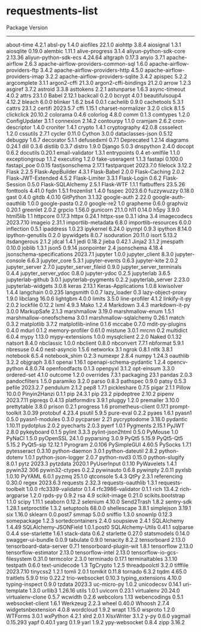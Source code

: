# requestments-list

Package                             Version
----------------------------------- -----------
about-time                          4.2.1
absl-py                             1.4.0
aiofiles                            22.1.0
aiohttp                             3.8.4
aiosignal                           1.3.1
aiosqlite                           0.19.0
alembic                             1.11.1
alive-progress                      3.1.4
aliyun-python-sdk-core              2.13.36
aliyun-python-sdk-ecs               4.24.64
altgraph                            0.17.3
anyio                               3.7.1
apache-airflow                      2.6.3
apache-airflow-providers-common-sql 1.6.0
apache-airflow-providers-ftp        3.4.2
apache-airflow-providers-http       4.5.0
apache-airflow-providers-imap       3.2.2
apache-airflow-providers-sqlite     3.4.2
apispec                             5.2.2
argcomplete                         3.1.1
argon2-cffi                         21.3.0
argon2-cffi-bindings                21.2.0
arrow                               1.2.3
asgiref                             3.7.2
astroid                             3.3.8
asttokens                           2.2.1
astunparse                          1.6.3
async-timeout                       4.0.2
attrs                               23.1.0
Babel                               2.12.1
backcall                            0.2.0
bcrypt                              4.0.1
beautifulsoup4                      4.12.2
bleach                              6.0.0
blinker                             1.6.2
bs4                                 0.0.1
cachelib                            0.9.0
cachetools                          5.3.1
cattrs                              23.1.2
certifi                             2023.5.7
cffi                                1.15.1
charset-normalizer                  3.2.0
click                               8.1.5
clickclick                          20.10.2
colorama                            0.4.6
colorlog                            4.8.0
comm                                0.1.3
comtypes                            1.2.0
ConfigUpdater                       3.1.1
connexion                           2.14.2
contourpy                           1.1.0
cramjam                             2.6.2
cron-descriptor                     1.4.0
croniter                            1.4.1
crypto                              1.4.1
cryptography                        42.0.8
cssselect                           1.2.0
cssutils                            2.7.1
cycler                              0.11.0
Cython                              3.0.0
dataclasses-json                    0.5.12
debugpy                             1.6.7
decorator                           5.1.1
defusedxml                          0.7.1
Deprecated                          1.2.14
diagrams                            0.24.1
dill                                0.3.6
distlib                             0.3.7
distro                              1.9.0
Django                              5.0.3
dnspython                           2.4.0
docopt                              0.6.2
docutils                            0.20.1
email-validator                     1.3.1
entrypoints                         0.4
et-xmlfile                          1.1.0
exceptiongroup                      1.1.2
executing                           1.2.0
fake-useragent                      1.1.3
fastapi                             0.100.0
fastapi_poe                         0.0.15
fastjsonschema                      2.17.1
fastparquet                         2023.7.0
filelock                            3.12.2
Flask                               2.2.5
Flask-AppBuilder                    4.3.1
Flask-Babel                         2.0.0
Flask-Caching                       2.0.2
Flask-JWT-Extended                  4.5.2
Flask-Limiter                       3.3.1
Flask-Login                         0.6.2
Flask-Session                       0.5.0
Flask-SQLAlchemy                    2.5.1
Flask-WTF                           1.1.1
flatbuffers                         23.5.26
fonttools                           4.41.0
fqdn                                1.5.1
frozenlist                          1.4.0
fsspec                              2023.6.0
fuzzywuzzy                          0.18.0
gast                                0.4.0
gitdb                               4.0.10
GitPython                           3.1.32
google-auth                         2.22.0
google-auth-oauthlib                1.0.0
google-pasta                        0.2.0
google-re2                          1.0
grapheme                            0.6.0
graphviz                            0.20.1
greenlet                            2.0.2
grpcio                              1.56.0
gunicorn                            21.1.0
h11                                 0.14.0
h5py                                3.9.0
html5lib                            1.1
httpcore                            0.17.3
httpx                               0.24.1
httpx-sse                           0.3.1
idna                                3.4
imagecodecs                         2023.7.10
imageio                             2.31.1
importlib-metadata                  6.8.0
importlib-resources                 6.0.0
inflection                          0.5.1
ipaddress                           1.0.23
ipykernel                           6.24.0
ipympl                              0.9.3
ipython                             8.14.0
ipython-genutils                    0.2.0
ipywidgets                          8.0.7
isoduration                         20.11.0
isort                               5.13.2
itsdangerous                        2.1.2
jdcal                               1.4.1
jedi                                0.18.2
jieba                               0.42.1
Jinja2                              3.1.2
jmespath                            0.10.0
joblib                              1.3.1
json5                               0.9.14
jsonpointer                         2.4
jsonschema                          4.18.4
jsonschema-specifications           2023.7.1
jupyter                             1.0.0
jupyter_client                      8.3.0
jupyter-console                     6.6.3
jupyter_core                        5.3.1
jupyter-events                      0.6.3
jupyter-kite                        2.0.2
jupyter_server                      2.7.0
jupyter_server_fileid               0.9.0
jupyter_server_terminals            0.4.4
jupyter_server_ydoc                 0.8.0
jupyter-ydoc                        0.2.5
jupyterlab                          3.6.5
jupyterlab-github                   3.0.1
jupyterlab-pygments                 0.2.2
jupyterlab_server                   2.23.0
jupyterlab-widgets                  3.0.8
keras                               2.13.1
Keras-Applications                  1.0.8
kiwisolver                          1.4.4
langchain                           0.0.235
langsmith                           0.0.7
lazy_loader                         0.3
lazy-object-proxy                   1.9.0
libclang                            16.0.6
lightgbm                            4.0.0
limits                              3.5.0
line-profiler                       4.1.2
linkify-it-py                       2.0.2
lockfile                            0.12.2
lxml                                4.9.3
Mako                                1.2.4
Markdown                            3.4.3
markdown-it-py                      3.0.0
MarkupSafe                          2.1.3
marshmallow                         3.19.0
marshmallow-enum                    1.5.1
marshmallow-oneofschema             3.0.1
marshmallow-sqlalchemy              0.26.1
match                               0.3.2
matplotlib                          3.7.2
matplotlib-inline                   0.1.6
mccabe                              0.7.0
mdit-py-plugins                     0.4.0
mdurl                               0.1.2
memory-profiler                     0.61.0
mistune                             3.0.1
mrcnn                               0.2
multidict                           6.0.4
mypy                                1.13.0
mypy-extensions                     1.0.0
mysqlclient                         2.2.0
Naked                               0.1.32
natsort                             8.4.0
nbclassic                           1.0.0
nbclient                            0.8.0
nbconvert                           7.7.1
nbformat                            5.9.1
nbresuse                            0.4.0
nest-asyncio                        1.5.6
networkx                            3.1
ngrok                               0.8.1
nltk                                3.8.1
notebook                            6.5.4
notebook_shim                       0.2.3
numexpr                             2.8.4
numpy                               1.24.3
oauthlib                            3.2.2
objgraph                            3.6.1
openai                              1.16.1
openapi-schema-pydantic             1.2.4
opencv-python                       4.8.0.74
openfoodfacts                       0.1.3
openpyxl                            3.1.2
opt-einsum                          3.3.0
ordered-set                         4.1.0
outcome                             1.2.0
overrides                           7.3.1
packaging                           23.1
pandas                              2.0.3
pandocfilters                       1.5.0
paramiko                            3.2.0
parso                               0.8.3
pathspec                            0.9.0
patsy                               0.5.3
pefile                              2023.2.7
pendulum                            2.1.2
pep8                                1.7.1
pickleshare                         0.7.5
pigar                               2.1.1
Pillow                              10.0.0
Pinyin2Hanzi                        0.1.1
pip                                 24.3.1
pip                                 23.2
pipdeptree                          2.10.2
pipenv                              2023.7.11
pipreqs                             0.4.13
platformdirs                        3.9.1
pluggy                              1.2.0
premailer                           3.10.0
prettytable                         3.8.0
prison                              0.2.1
progress                            1.6
prometheus-client                   0.17.1
prompt-toolkit                      3.0.39
protobuf                            4.23.4
psutil                              5.9.5
pure-eval                           0.2.2
pyaes                               1.6.1
pyasn1                              0.5.0
pyasn1-modules                      0.3.0
pycparser                           2.21
pycryptodome                        3.18.0
pydantic                            1.10.11
pydotplus                           2.0.2
pyecharts                           2.0.3
pyerf                               1.0.1
Pygments                            2.15.1
PyJWT                               2.8.0
pykeyboard                          0.1.5
pylint                              3.3.3
pylint-json2html                    0.5.0
PyMouse                             1.0
PyNaCl                              1.5.0
pyOpenSSL                           24.1.0
pyparsing                           3.0.9
PyQt5                               5.15.9
PyQt5-Qt5                           5.15.2
PyQt5-sip                           12.12.1
Pyrogram                            2.0.106
PySimpleGUI                         4.60.5
PySocks                             1.7.1
pytesseract                         0.3.10
python-daemon                       3.0.1
python-dateutil                     2.8.2
python-dotenv                       1.0.1
python-json-logger                  2.0.7
python-nvd3                         0.15.0
python-slugify                      8.0.1
pytz                                2023.3
pytzdata                            2020.1
PyUserInput                         0.1.10
PyWavelets                          1.4.1
pywin32                             306
pywin32-ctypes                      0.2.2
pywinauto                           0.6.8
pywinpty                            2.0.11
pyxlsb                              1.0.10
PyYAML                              6.0.1
pyzmq                               25.1.0
qtconsole                           5.4.3
QtPy                                2.3.1
referencing                         0.30.0
regex                               2023.6.3
requests                            2.32.3
requests-oauthlib                   1.3.1
requests-toolbelt                   1.0.0
rfc3339-validator                   0.1.4
rfc3986-validator                   0.1.1
rich                                13.4.2
rich-argparse                       1.2.0
rpds-py                             0.9.2
rsa                                 4.9
scikit-image                        0.21.0
scikits.bootstrap                   1.1.0
scipy                               1.11.1
seaborn                             0.12.2
selenium                            4.10.0
Send2Trash                          1.8.2
sentry-sdk                          1.28.1
setproctitle                        1.3.2
setuptools                          68.0.0
shellescape                         3.8.1
simplejson                          3.19.1
six                                 1.16.0
sklearn                             0.0.post7
smmap                               5.0.0
sniffio                             1.3.0
snownlp                             0.12.3
somepackage                         1.2.3
sortedcontainers                    2.4.0
soupsieve                           2.4.1
SQLAlchemy                          1.4.49
SQLAlchemy-JSONField                1.0.1.post0
SQLAlchemy-Utils                    0.41.1
sqlparse                            0.4.4
sse-starlette                       1.6.1
stack-data                          0.6.2
starlette                           0.27.0
statsmodels                         0.14.0
swagger-ui-bundle                   0.0.9
tabulate                            0.9.0
tenacity                            8.2.2
tensorboard                         2.13.0
tensorboard-data-server             0.7.1
tensorboard-plugin-wit              1.8.1
tensorflow                          2.13.0
tensorflow-estimator                2.13.0
tensorflow-intel                    2.13.0
tensorflow-io-gcs-filesystem        0.31.0
termcolor                           2.3.0
terminado                           0.17.1
terminaltables                      3.1.10
testpath                            0.6.0
text-unidecode                      1.3
TgCrypto                            1.2.5
threadpoolctl                       3.2.0
tifffile                            2023.7.10
tinycss2                            1.2.1
tomli                               2.0.1
tomlkit                             0.11.8
tornado                             6.3.2
tqdm                                4.65.0
traitlets                           5.9.0
trio                                0.22.2
trio-websocket                      0.10.3
typing_extensions                   4.10.0
typing-inspect                      0.9.0
tzdata                              2023.3
uc-micro-py                         1.0.2
unicodecsv                          0.14.1
uri-template                        1.3.0
urllib3                             1.26.16
utils                               1.0.1
uvicorn                             0.23.1
virtualenv                          20.24.0
virtualenv-clone                    0.5.7
wcwidth                             0.2.6
webcolors                           1.13
webencodings                        0.5.1
websocket-client                    1.6.1
Werkzeug                            2.2.3
wheel                               0.40.0
Whoosh                              2.7.4
widgetsnbextension                  4.0.8
wordcloud                           1.9.2
wrapt                               1.15.0
wsproto                             1.2.0
WTForms                             3.0.1
wxPython                            4.2.1
xlrd                                2.0.1
XlsxWriter                          3.1.2
y-py                                0.6.0
yagmail                             0.15.293
yapf                                0.40.1
yarg                                0.1.9
yarl                                1.9.2
ypy-websocket                       0.8.4
zipp                                3.16.2
